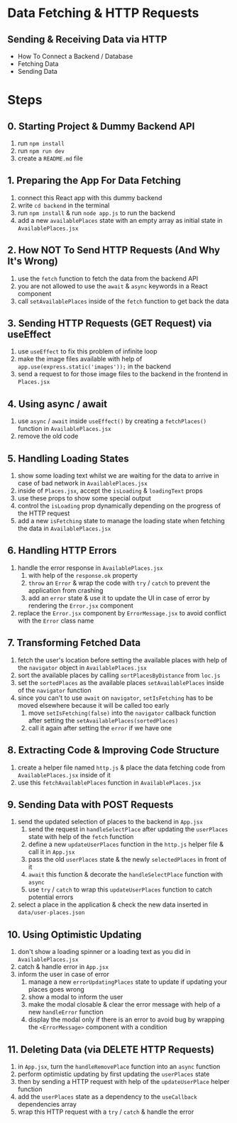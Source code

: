 # Data Fetching & HTTP Requests

## Sending & Receiving Data via HTTP

- How To Connect a Backend / Database
- Fetching Data
- Sending Data

# Steps

## 0. Starting Project & Dummy Backend API

1. run `npm install`
2. run `npm run dev`
3. create a `README.md` file

## 1. Preparing the App For Data Fetching

1. connect this React app with this dummy backend
2. write `cd backend` in the terminal
3. run `npm install` & run `node app.js` to run the backend
4. add a new `availablePlaces` state with an empty array as initial state in `AvailablePlaces.jsx`

## 2. How NOT To Send HTTP Requests (And Why It's Wrong)

1. use the `fetch` function to fetch the data from the backend API
2. you are not allowed to use the `await` & `async` keywords in a React component
3. call `setAvailablePlaces` inside of the `fetch` function to get back the data

## 3. Sending HTTP Requests (GET Request) via useEffect

1. use `useEffect` to fix this problem of infinite loop
2. make the image files available with help of `app.use(express.static('images'));` in the backend
3. send a request to for those image files to the backend in the frontend in `Places.jsx`

## 4. Using async / await

1. use `async` / `await` inside `useEffect()` by creating a `fetchPlaces()` function in `AvailablePlaces.jsx`
2. remove the old code

## 5. Handling Loading States

1. show some loading text whilst we are waiting for the data to arrive in case of bad network in `AvailablePlaces.jsx`
2. inside of `Places.jsx`, accept the `isLoading` & `loadingText` props
3. use these props to show some special output
4. control the `isLoading` prop dynamically depending on the progress of the HTTP request
5. add a new `isFetching` state to manage the loading state when fetching the data in `AvailablePlaces.jsx`

## 6. Handling HTTP Errors

1. handle the error response in `AvailablePlaces.jsx`
   1. with help of the `response.ok` property
   2. `throw` an `Error` & wrap the code with `try` / `catch` to prevent the application from crashing
   3. add an `error` state & use it to update the UI in case of error by rendering the `Error.jsx` component
2. replace the `Error.jsx` component by `ErrorMessage.jsx` to avoid conflict with the `Error` class name

## 7. Transforming Fetched Data

1. fetch the user's location before setting the available places with help of the `navigator` object in `AvailablePlaces.jsx`
2. sort the available places by calling `sortPlacesByDistance` from `loc.js`
3. set the `sortedPlaces` as the available places `setAvailablePlaces` inside of the `navigator` function
4. since you can't to use `await` on `navigator`, `setIsFetching` has to be moved elsewhere because it will be called too early
   1. move `setIsFetching(false)` into the `navigator` callback function after setting the `setAvailablePlaces(sortedPlaces)`
   2. call it again after setting the `error` if we have one

## 8. Extracting Code & Improving Code Structure

1. create a helper file named `http.js` & place the data fetching code from `AvailablePlaces.jsx` inside of it
2. use this `fetchAvailablePlaces` function in `AvailablePlaces.jsx`

## 9. Sending Data with POST Requests

1. send the updated selection of places to the backend in `App.jsx`
   1. send the request in `handleSelectPlace` after updating the `userPlaces` state with help of the `fetch` function
   2. define a new `updateUserPlaces` function in the `http.js` helper file & call it in `App.jsx`
   3. pass the old `userPlaces` state & the newly `selectedPlaces` in front of it
   4. `await` this function & decorate the `handleSelectPlace` function with `async`
   5. use `try` / `catch` to wrap this `updateUserPlaces` function to catch potential errors
2. select a place in the application & check the new data inserted in `data/user-places.json`

## 10. Using Optimistic Updating

1. don't show a loading spinner or a loading text as you did in `AvailablePlaces.jsx`
2. catch & handle error in `App.jsx`
3. inform the user in case of error
   1. manage a new `errorUpdatingPlaces` state to update if updating your places goes wrong
   2. show a modal to inform the user
   3. make the modal closable & clear the error message with help of a new `handleError` function
   4. display the modal only if there is an error to avoid bug by wrapping the `<ErrorMessage>` component with a condition

## 11. Deleting Data (via DELETE HTTP Requests)

1. in `App.jsx`, turn the `handleRemovePlace` function into an `async` function
2. perform optimistic updating by first updating the `userPlaces` state
3. then by sending a HTTP request with help of the `updateUserPlace` helper function
4. add the `userPlaces` state as a dependency to the `useCallback` dependencies array
5. wrap this HTTP request with a `try` / `catch` & handle the error
